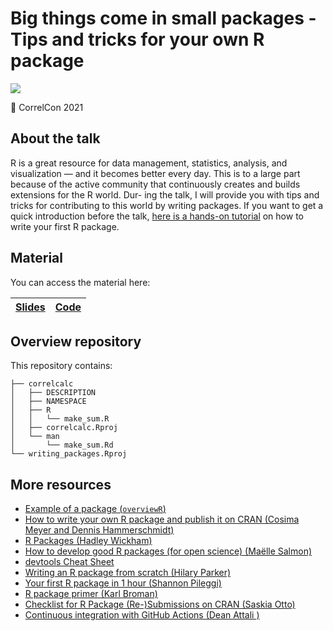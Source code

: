 # Big things come in small packages - Tips and tricks for your own R package

![](https://cosimameyer.rbind.io/talk/r-package/featured%2022.41.41_hu169a416274258688cd88166c5eafa828_701812_720x0_resize_lanczos_2.png)

📍 CorrelCon 2021

## About the talk

R is a great resource for data management, statistics, analysis, and visualization — and it becomes better every day. This is to a large part because of the active community that continuously creates and builds extensions for the R world. Dur- ing the talk, I will provide you with tips and tricks for contributing to this world by writing packages. If you want to get a quick introduction before the talk, [here is a hands-on tutorial](https://www.mzes.uni-mannheim.de/socialsciencedatalab/article/r-package/) on how to write your first R package.

## Material

You can access the material here:

| [Slides](https://cosimameyer.rbind.io/slides/correlcon2021/talk#1) | [Code](https://github.com/cosimameyer/nlp-rladies-tunis/tree/main/code) | 
|--------|----------|

## Overview repository

This repository contains:

```
├── correlcalc
│   ├── DESCRIPTION
│   ├── NAMESPACE
│   ├── R
│   │   └── make_sum.R
│   ├── correlcalc.Rproj
│   └── man
│       └── make_sum.Rd
└── writing_packages.Rproj
```

## More resources

- [Example of a package (`overviewR`)](https://github.com/cosimameyer/overviewR)
- [How to write your own R package and publish it on CRAN (Cosima Meyer and Dennis Hammerschmidt)](https://www.mzes.uni-mannheim.de/socialsciencedatalab/article/r-package/)
- [R Packages (Hadley Wickham)](http://r-pkgs.had.co.nz/)
- [How to develop good R packages (for open science) (Maëlle Salmon)](https://masalmon.eu/2017/12/11/goodrpackages/)
- [devtools Cheat Sheet](https://rawgit.com/rstudio/cheatsheets/master/package-development.pdf)
- [Writing an R package from scratch (Hilary Parker)](https://hilaryparker.com/2014/04/29/writing-an-r-package-from-scratch/)
- [Your first R package in 1 hour (Shannon Pileggi)](https://www.pipinghotdata.com/talks/2020-10-25-your-first-r-package-in-1-hour/)
- [R package primer (Karl Broman)](https://kbroman.org/pkg_primer/)
- [Checklist for R Package (Re-)Submissions on CRAN (Saskia Otto)](https://www.marinedatascience.co/blog/2020/01/09/checklist-for-r-package-re-submissions-on-cran/)
- [Continuous integration with GitHub Actions (Dean Attali )](https://deanattali.com/blog/migrating-travis-to-github/)
